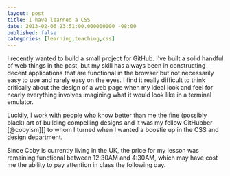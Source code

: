 ```yaml
---
layout: post
title: I have learned a CSS
date: 2013-02-06 23:51:00.000000000 -08:00
published: false
categories: [learning,teaching,css]
---
```


I recently wanted to build a small project for GitHub. I've built a solid
handful of web things in the past, but my skill has always been in constructing
decent applications that are functional in the browser but not necessarily easy
to use and rarely easy on the eyes. I find it really difficult to think
critically about the design of a web page when my ideal look and feel for nearly
everything involves imagining what it would look like in a terminal emulator.

Luckily, I work with people who know better than me the fine (possibly black)
art of building compelling designs and it was my fellow GitHubber
[@cobyism][] to whom I turned when I wanted a boostie up in the CSS and design
department.

Since Coby is currently living in the UK, the price for my lesson was remaining
functional between 12:30AM and 4:30AM, which may have cost me the ability to pay
attention in class the following day.

